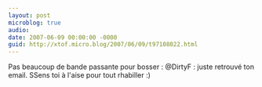 ```yaml
---
layout: post
microblog: true
audio: 
date: 2007-06-09 00:00:00 -0000
guid: http://xtof.micro.blog/2007/06/09/t97108022.html
---
```

Pas beaucoup de bande passante pour bosser : @DirtyF : juste retrouvé ton email. SSens toi à l'aise pour tout rhabiller :)
